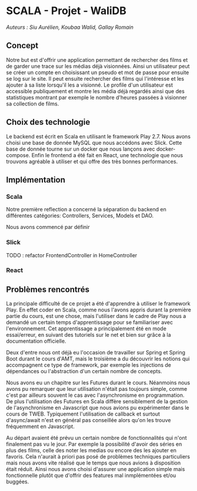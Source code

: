 # SCALA - Projet - WaliDB

*Auteurs : Siu Aurélien, Koubaa Walid, Gallay Romain*

## Concept

Notre but est d'offrir une application permettant de rechercher des films et de garder une trace sur les médias déjà visionnées. Ainsi un utilisateur peut se créer un compte en choisissant un pseudo et mot de passe pour ensuite se log sur le site. Il peut ensuite rechercher des films qui l'intéresse et les ajouter à sa liste lorsqu'il les a visionné. Le profile d'un utilisateur est accessible publiquement et montre les média déjà regardés ainsi que des statistiques montrant par exemple le nombre d'heures passées à visionner sa collection de films.

## Choix des technologie

Le backend est écrit en Scala en utilisant le framework Play 2.7. Nous avons choisi une base de donnée MySQL que nous accédons avec Slick. Cette base de donnée tourne sur un docker que nous lançons avec docker-compose. Enfin le frontend a été fait en React, une technologie que nous trouvons agréable à utiliser et qui offre des très bonnes performances.

## Implémentation

### Scala

Notre première reflection a concerné la séparation du backend en différentes catégories: Controllers, Services, Models et DAO.

Nous avons commencé par définir 

### Slick

TODO : refactor FrontendController in HomeController

### React

## Problèmes rencontrés

La principale difficulté de ce projet a été d'apprendre à utiliser le framework Play. En effet coder en Scala, comme nous l'avons appris durant la première partie du cours, est une chose, mais l'utiliser dans le cadre de Play nous a demandé un certain temps d'apprentissage pour se familiariser avec l'environnement. Cet apprentissage a principalement été en mode essai/erreur, en suivant des tutoriels sur le net et bien sur grâce à la documentation officielle.

Deux d'entre nous ont déjà eu l'occasion de travailler sur Spring et Spring Boot durant le cours d'AMT, mais le troisième a du découvrir les notions qui accompagnent ce type de framework, par exemple les injections de dépendances ou l'abstraction d'un certain nombre de concepts.

Nous avons eu un chapitre sur les Futures durant le cours. Néanmoins nous avons pu remarquer que leur utilisation n'était pas toujours simple, comme c'est par ailleurs souvent le cas avec l'asynchronisme en programmation. De plus l'utilisation des Futures en Scala diffère sensiblement de la gestion de l'asynchronisme en Javascript que nous avions pu expérimenter dans le cours de TWEB. Typiquement l'utilisation de callback et surtout d'async/await n'est en général pas conseillée alors qu'on les trouve fréquemment en Javascript.

Au départ avaient été prévu un certain nombre de fonctionnalités qui n'ont finalement pas vu le jour. Par exemple la possibilité d'avoir des séries en plus des films, celle des noter les medias ou encore des les ajouter en favoris. Cela n'aurait à priori pas posé de problèmes techniques particuliers mais nous avons vite réalisé que le temps que nous avions à disposition était réduit. Ainsi nous avons choisi d'assurer une application simple mais fonctionnelle plutôt que d'offrir des features mal inmplémentées et/ou buggées.